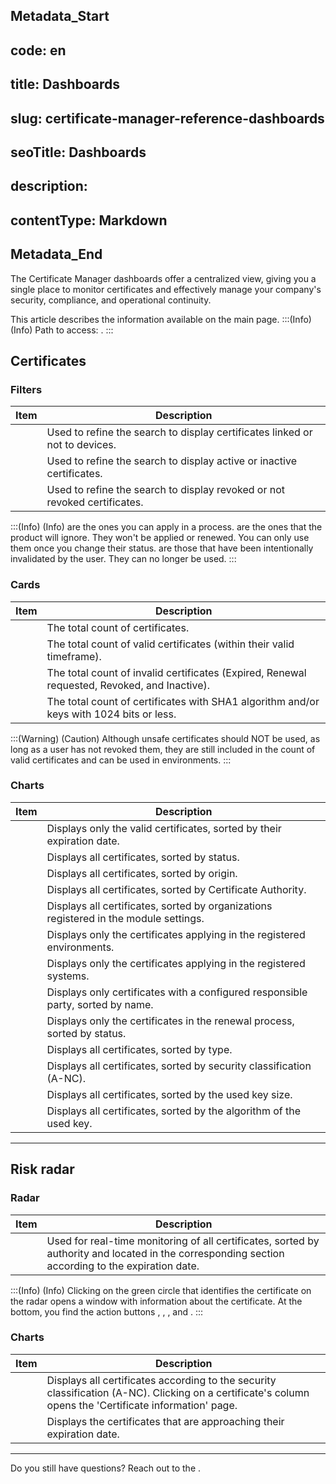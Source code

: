 ## Metadata_Start 
## code: en
## title: Dashboards 
## slug: certificate-manager-reference-dashboards 
## seoTitle: Dashboards 
## description:  
## contentType: Markdown 
## Metadata_End
The Certificate Manager dashboards offer a centralized view, giving you a single place to monitor certificates and effectively manage your company's security, compliance, and operational continuity.

This article describes the information available on the  main page.
:::(Info) (Info)
Path to access: .
:::

## Certificates

### Filters
| Item | Description |
| --- | --- |
|  |Used to refine the search to display certificates linked or not to devices. |
|  |Used to refine the search to display active or inactive certificates. |
|  |Used to refine the search to display revoked or not revoked certificates. |

:::(Info) (Info)
 are the ones you can apply in a process.
 are the ones that the product will ignore. They won't be applied or renewed. You can only use them once you change their status.
 are those that have been intentionally invalidated by the user.  They can no longer be used.
:::

### Cards

| Item | Description |
| --- | --- |
|  |The total count of certificates. |
|  |The total count of valid certificates (within their valid timeframe).|
|  |The total count of invalid certificates (Expired, Renewal requested, Revoked, and Inactive).|
|  |The total count of certificates with SHA1 algorithm and/or keys with 1024 bits or less. |

:::(Warning) (Caution)
Although unsafe certificates should NOT be used, as long as a user has not revoked them, they are still included in the count of valid certificates and can be used in environments.
:::

### Charts
| Item | Description |
| --- | --- |
|  |Displays only the valid certificates, sorted by their expiration date. |
|  |Displays all certificates, sorted by status. |
|  |Displays all certificates, sorted by origin. |
|  |Displays all certificates, sorted by Certificate Authority. |
|  |Displays all certificates, sorted by organizations registered in the module settings. |
|  |Displays only the certificates applying in the registered environments. |
|  |Displays only the certificates applying in the registered systems. |
|  |Displays only certificates with a configured responsible party, sorted by name.|
|  |Displays only the certificates in the renewal process, sorted by status. |
|  |Displays all certificates, sorted by type. |
|  |Displays all certificates, sorted by security classification (A-NC). |
|  |Displays all certificates, sorted by the used key size. |
|  |Displays all certificates, sorted by the algorithm of the used key. |

* * *
## Risk radar

### Radar

| Item | Description |
| --- | --- |
|  |Used for real-time monitoring of all certificates, sorted by authority and located in the corresponding section according to the expiration date. |

:::(Info) (Info)
Clicking on the green circle that identifies the certificate on the radar opens a window with information about the certificate. At the bottom,  you find the action buttons , , , and .
:::

### Charts

| Item | Description |
| --- | --- |
||Displays all certificates according to the security classification (A-NC). Clicking on a certificate's column opens the 'Certificate information' page.|
|  |Displays the certificates that are approaching their expiration date. |
***
Do you still have questions? Reach out to the .


